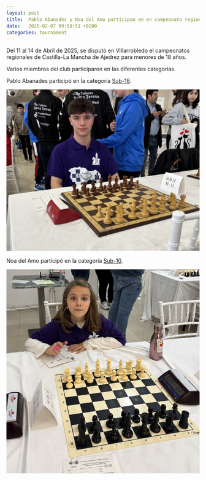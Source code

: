 ```yaml
---
layout: post
title:  Pablo Abanades y Noa del Amo participan en en campeonato regional de Castilla-La Mancha de Ajedrez para menores en Villarobledo
date:   2025-02-07 09:58:51 +0200
categories: tournament
---
```


Del 11 al 14 de Abril de 2025, se disputó en Villarrobledo el campeonatos regionales de Castilla-La Mancha de Ajedrez para menores de 18 años.

Varios miembros del club participaron en las diferentes categorías.

Pablo Abanades participó en la categoría [Sub-18](https://info64.org/autonomico-sub18-ctm-2025/standings). 

![](/assets/2025-campeonato-regional-por-edades-pablo.jpeg)

Noa del Amo participó en la categoría [Sub-10](https://info64.org/autonomico-sub10-ctm-2025/standings).

![](/assets/2025-campeonato-regional-por-edades-noa.jpeg)
